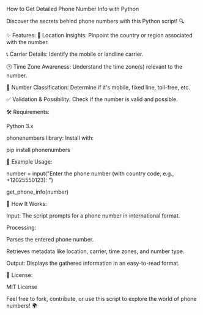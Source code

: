 How to Get Detailed Phone Number Info with Python

Discover the secrets behind phone numbers with this Python script! 🔍

✨ Features:
📍 Location Insights: Pinpoint the country or region associated with the number.

📞 Carrier Details: Identify the mobile or landline carrier.

🕒 Time Zone Awareness: Understand the time zone(s) relevant to the number.

🔢 Number Classification: Determine if it's mobile, fixed line, toll-free, etc.

✅ Validation & Possibility: Check if the number is valid and possible.

🛠️ Requirements:

Python 3.x

phonenumbers library: Install with:

pip install phonenumbers

🚀 Example Usage:

number = input("Enter the phone number (with country code, e.g., +12025550123): ")

get_phone_info(number)

📝 How It Works:

Input: The script prompts for a phone number in international format.

Processing:

Parses the entered phone number.

Retrieves metadata like location, carrier, time zones, and number type.

Output: Displays the gathered information in an easy-to-read format.

📜 License:

MIT License

Feel free to fork, contribute, or use this script to explore the world of phone numbers! 🌍
